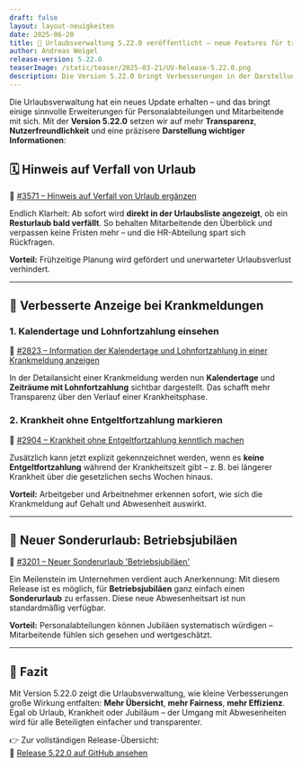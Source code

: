 ```yaml
---
draft: false
layout: layout-neuigkeiten
date: 2025-06-20
title: 📢 Urlaubsverwaltung 5.22.0 veröffentlicht – neue Features für transparente Urlaubs- und Krankheitsverwaltung
author: Andreas Weigel
release-version: 5.22.0
teaserImage: /static/teaser/2025-03-21/UV-Release-5.22.0.png
description: Die Version 5.22.0 bringt Verbesserungen in der Darstellung von Urlaubsverfall, Krankmeldungen und Sonderurlaub – alles für eine moderne, nachvollziehbare HR-Prozesse.
---
```



Die Urlaubsverwaltung hat ein neues Update erhalten – und das bringt einige sinnvolle Erweiterungen für Personalabteilungen und Mitarbeitende mit sich. Mit der **Version 5.22.0** setzen wir auf mehr **Transparenz**, **Nutzerfreundlichkeit** und eine präzisere **Darstellung wichtiger Informationen**:

<!-- more -->

## 🗓️ Hinweis auf Verfall von Urlaub

🔗 [#3571 – Hinweis auf Verfall von Urlaub ergänzen](https://github.com/urlaubsverwaltung/urlaubsverwaltung/pull/3571)

Endlich Klarheit: Ab sofort wird **direkt in der Urlaubsliste angezeigt**, ob ein **Resturlaub bald verfällt**. So behalten Mitarbeitende den Überblick und verpassen keine Fristen mehr – und die HR-Abteilung spart sich Rückfragen.

**Vorteil:** Frühzeitige Planung wird gefördert und unerwarteter Urlaubsverlust verhindert.

---

## 🤒 Verbesserte Anzeige bei Krankmeldungen

### 1. Kalendertage und Lohnfortzahlung einsehen

🔗 [#2823 – Information der Kalendertage und Lohnfortzahlung in einer Krankmeldung anzeigen](https://github.com/urlaubsverwaltung/urlaubsverwaltung/pull/2823)

In der Detailansicht einer Krankmeldung werden nun **Kalendertage** und **Zeiträume mit Lohnfortzahlung** sichtbar dargestellt. Das schafft mehr Transparenz über den Verlauf einer Krankheitsphase.

### 2. Krankheit ohne Entgeltfortzahlung markieren

🔗 [#2904 – Krankheit ohne Entgeltfortzahlung kenntlich machen](https://github.com/urlaubsverwaltung/urlaubsverwaltung/pull/2904)

Zusätzlich kann jetzt explizit gekennzeichnet werden, wenn es **keine Entgeltfortzahlung** während der Krankheitszeit gibt – z. B. bei längerer Krankheit über die gesetzlichen sechs Wochen hinaus.

**Vorteil:** Arbeitgeber und Arbeitnehmer erkennen sofort, wie sich die Krankmeldung auf Gehalt und Abwesenheit auswirkt.

---

## 🎉 Neuer Sonderurlaub: Betriebsjubiläen

🔗 [#3201 – Neuer Sonderurlaub 'Betriebsjubiläen'](https://github.com/urlaubsverwaltung/urlaubsverwaltung/pull/3201)

Ein Meilenstein im Unternehmen verdient auch Anerkennung: Mit diesem Release ist es möglich, für **Betriebsjubiläen** ganz einfach einen **Sonderurlaub** zu erfassen. Diese neue Abwesenheitsart ist nun standardmäßig verfügbar.

**Vorteil:** Personalabteilungen können Jubiläen systematisch würdigen – Mitarbeitende fühlen sich gesehen und wertgeschätzt.

---

## 🚀 Fazit

Mit Version 5.22.0 zeigt die Urlaubsverwaltung, wie kleine Verbesserungen große Wirkung entfalten: **Mehr Übersicht**, **mehr Fairness**, **mehr Effizienz**. Egal ob Urlaub, Krankheit oder Jubiläum – der Umgang mit Abwesenheiten wird für alle Beteiligten einfacher und transparenter.

👉 Zur vollständigen Release-Übersicht:  
🔗 [Release 5.22.0 auf GitHub ansehen](https://github.com/urlaubsverwaltung/urlaubsverwaltung/releases/tag/urlaubsverwaltung-5.22.0)
